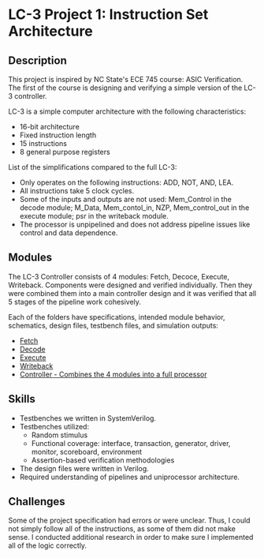# LC-3 Project 1: Instruction Set Architecture
## Description
This project is inspired by NC State's ECE 745 course: ASIC Verification. The first of the course is designing and verifying a simple version of the LC-3 controller.

LC-3 is a simple computer architecture with the following characteristics:
- 16-bit architecture
- Fixed instruction length
- 15 instructions
- 8 general purpose registers

List of the simplifications compared to the full LC-3:
- Only operates on the following instructions: ADD, NOT, AND, LEA.
- All instructions take 5 clock cycles.
- Some of the inputs and outputs are not used: Mem_Control in the decode module; M_Data, Mem_contol_in, NZP, Mem_control_out in the execute module; psr in the writeback module.
- The processor is unpipelined and does not address pipeline issues like control and data dependence.

## Modules
The LC-3 Controller consists of 4 modules: Fetch, Decoce, Execute, Writeback. Components were designed and verified individually. Then they were combined them into a main controller design and it was verified that all 5 stages of the pipeline work cohesively. 

Each of the folders have specifications, intended module behavior, schematics, design files, testbench files, and simulation outputs:
- [Fetch](https://github.com/coolnikitav/nikitas-notebook/tree/5ba684eed46259b160b7792295dfdfa551b46786/engineering/lc3-controller-project1/fetch)
- [Decode](https://github.com/coolnikitav/nikitas-notebook/tree/5ba684eed46259b160b7792295dfdfa551b46786/engineering/lc3-controller-project1/decode)
- [Execute](https://github.com/coolnikitav/nikitas-notebook/tree/5ba684eed46259b160b7792295dfdfa551b46786/engineering/lc3-controller-project1/execute)
- [Writeback](https://github.com/coolnikitav/nikitas-notebook/tree/5ba684eed46259b160b7792295dfdfa551b46786/engineering/lc3-controller-project1/writeback)
- [Controller - Combines the 4 modules into a full processor](https://github.com/coolnikitav/nikitas-notebook/tree/5ba684eed46259b160b7792295dfdfa551b46786/engineering/lc3-controller-project1/controller)

## Skills
- Testbenches we written in SystemVerilog.
- Testbenches utilized:
  - Random stimulus
  - Functional coverage: interface, transaction, generator, driver, monitor, scoreboard, environment
  - Assertion-based verification methodologies
- The design files were written in Verilog.
- Required understanding of pipelines and uniprocessor architecture.

## Challenges
Some of the project specification had errors or were unclear. Thus, I could not simply follow all of the instructions, as some of them did not make sense. 
I conducted additional research in order to make sure I implemented all of the logic correctly. 
